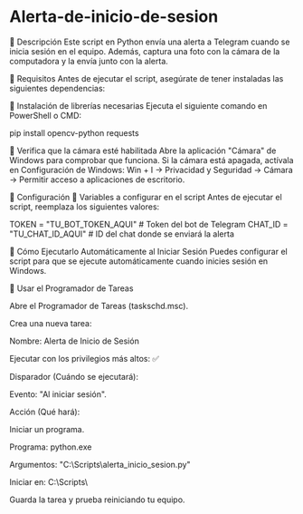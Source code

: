 # Alerta-de-inicio-de-sesion

📌 Descripción
Este script en Python envía una alerta a Telegram cuando se inicia sesión en el equipo. Además, captura una foto con la cámara de la computadora y la envía junto con la alerta.

📌 Requisitos
Antes de ejecutar el script, asegúrate de tener instaladas las siguientes dependencias:

🔹 Instalación de librerías necesarias
Ejecuta el siguiente comando en PowerShell o CMD:

pip install opencv-python requests

🔹 Verifica que la cámara esté habilitada
Abre la aplicación "Cámara" de Windows para comprobar que funciona.
Si la cámara está apagada, actívala en Configuración de Windows:
Win + I → Privacidad y Seguridad → Cámara → Permitir acceso a aplicaciones de escritorio.

📌 Configuración
🔹 Variables a configurar en el script
Antes de ejecutar el script, reemplaza los siguientes valores:

TOKEN = "TU_BOT_TOKEN_AQUI"  # Token del bot de Telegram
CHAT_ID = "TU_CHAT_ID_AQUI"  # ID del chat donde se enviará la alerta

📌 Cómo Ejecutarlo Automáticamente al Iniciar Sesión
Puedes configurar el script para que se ejecute automáticamente cuando inicies sesión en Windows.

🔹 Usar el Programador de Tareas

Abre el Programador de Tareas (taskschd.msc).

Crea una nueva tarea:

Nombre: Alerta de Inicio de Sesión

Ejecutar con los privilegios más altos: ✅

Disparador (Cuándo se ejecutará):

Evento: "Al iniciar sesión".

Acción (Qué hará):

Iniciar un programa.

Programa: python.exe

Argumentos: "C:\Scripts\alerta_inicio_sesion.py"

Iniciar en: C:\Scripts\

Guarda la tarea y prueba reiniciando tu equipo.
